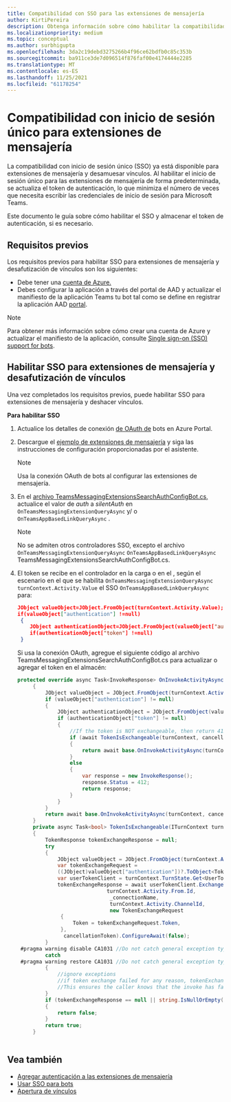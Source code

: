 ```yaml
---
title: Compatibilidad con SSO para las extensiones de mensajería
author: KirtiPereira
description: Obtenga información sobre cómo habilitar la compatibilidad con SSO para las extensiones de mensajería con ejemplos de código.
ms.localizationpriority: medium
ms.topic: conceptual
ms.author: surbhigupta
ms.openlocfilehash: 3da2c19debd3275266b4f96ce62bdfb0c85c353b
ms.sourcegitcommit: ba911ce3de7d096514f876faf00e4174444e2285
ms.translationtype: MT
ms.contentlocale: es-ES
ms.lasthandoff: 11/25/2021
ms.locfileid: "61178254"
---
```

# <a name="single-sign-on-support-for-messaging-extensions"></a>Compatibilidad con inicio de sesión único para extensiones de mensajería
 
La compatibilidad con inicio de sesión único (SSO) ya está disponible para extensiones de mensajería y desamuesar vínculos. Al habilitar el inicio de sesión único para las extensiones de mensajería de forma predeterminada, se actualiza el token de autenticación, lo que minimiza el número de veces que necesita escribir las credenciales de inicio de sesión para Microsoft Teams.

Este documento le guía sobre cómo habilitar el SSO y almacenar el token de autenticación, si es necesario.

## <a name="prerequisites"></a>Requisitos previos

Los requisitos previos para habilitar SSO para extensiones de mensajería y desafutización de vínculos son los siguientes:
* Debe tener una [cuenta de Azure.](https://azure.microsoft.com/free/)
* Debes configurar la aplicación a través del portal de AAD y actualizar el manifiesto de la aplicación Teams tu bot tal como se define en registrar la aplicación AAD [portal](../../bots/how-to/authentication/auth-aad-sso-bots.md#register-your-app-through-the-aad-portal).

> [!NOTE]
> Para obtener más información sobre cómo crear una cuenta de Azure y actualizar el manifiesto de la aplicación, consulte [Single sign-on (SSO) support for bots](../../bots/how-to/authentication/auth-aad-sso-bots.md).

## <a name="enable-sso-for-messaging-extensions-and-link-unfurling"></a>Habilitar SSO para extensiones de mensajería y desafutización de vínculos

Una vez completados los requisitos previos, puede habilitar SSO para extensiones de mensajería y deshacer vínculos.

**Para habilitar SSO**
1. Actualice los detalles de conexión [de OAuth de](../../bots/how-to/authentication/auth-aad-sso-bots.md#update-the-azure-portal-with-the-oauth-connection) bots en Azure Portal.
2. Descargue el [ejemplo de extensiones de mensajería](https://github.com/microsoft/BotBuilder-Samples/tree/main/samples/csharp_dotnetcore/52.teams-messaging-extensions-search-auth-config) y siga las instrucciones de configuración proporcionadas por el asistente.
   > [!NOTE]
   > Usa la conexión OAuth de bots al configurar las extensiones de mensajería.
3. En el [archivo TeamsMessagingExtensionsSearchAuthConfigBot.cs,](https://github.com/microsoft/BotBuilder-Samples/tree/main/samples/csharp_dotnetcore/52.teams-messaging-extensions-search-auth-config/Bots/TeamsMessagingExtensionsSearchAuthConfigBot.cs) actualice el valor de *auth* a *silentAuth* en `OnTeamsMessagingExtensionQueryAsync` y/ o `OnTeamsAppBasedLinkQueryAsync` .  

    > [!NOTE]
    > No se admiten otros controladores SSO, excepto el archivo `OnTeamsMessagingExtensionQueryAsync` `OnTeamsAppBasedLinkQueryAsync` TeamsMessagingExtensionsSearchAuthConfigBot.cs.
   
4. El token se recibe en el controlador en la carga o en el , según el escenario en el que se habilita `OnTeamsMessagingExtensionQueryAsync` `turnContext.Activity.Value` el SSO `OnTeamsAppBasedLinkQueryAsync` para:

    ```json
    JObject valueObject=JObject.FromObject(turnContext.Activity.Value);
    if(valueObject["authentication"] !=null)
     {
        JObject authenticationObject=JObject.FromObject(valueObject["authentication"]);
        if(authenticationObject["token"] !=null)
     }
    
     ```
  
    Si usa la conexión OAuth, agregue el siguiente código al archivo TeamsMessagingExtensionsSearchAuthConfigBot.cs para actualizar o agregar el token en el almacén:
    
   ```C#
   protected override async Task<InvokeResponse> OnInvokeActivityAsync(ITurnContext<IInvokeActivity> turnContext, CancellationToken cancellationToken)
        {
            JObject valueObject = JObject.FromObject(turnContext.Activity.Value);
            if (valueObject["authentication"] != null)
            {
                JObject authenticationObject = JObject.FromObject(valueObject["authentication"]);
                if (authenticationObject["token"] != null)
                {
                    //If the token is NOT exchangeable, then return 412 to require user consent
                    if (await TokenIsExchangeable(turnContext, cancellationToken))
                    {
                        return await base.OnInvokeActivityAsync(turnContext, cancellationToken).ConfigureAwait(false);
                    }
                    else
                    {
                        var response = new InvokeResponse();
                        response.Status = 412;
                        return response;
                    }
                }
            }
            return await base.OnInvokeActivityAsync(turnContext, cancellationToken).ConfigureAwait(false);
        }
        private async Task<bool> TokenIsExchangeable(ITurnContext turnContext, CancellationToken cancellationToken)
        {
            TokenResponse tokenExchangeResponse = null;
            try
            {
                JObject valueObject = JObject.FromObject(turnContext.Activity.Value);
                var tokenExchangeRequest =
                ((JObject)valueObject["authentication"])?.ToObject<TokenExchangeInvokeRequest>();
                var userTokenClient = turnContext.TurnState.Get<UserTokenClient>();
                tokenExchangeResponse = await userTokenClient.ExchangeTokenAsync(
                                turnContext.Activity.From.Id,
                                 _connectionName,
                                 turnContext.Activity.ChannelId,
                                 new TokenExchangeRequest
                 {
                     Token = tokenExchangeRequest.Token,
                 },
                  cancellationToken).ConfigureAwait(false);
            }
    #pragma warning disable CA1031 //Do not catch general exception types (ignoring, see comment below)
            catch
    #pragma warning restore CA1031 //Do not catch general exception types
            {
                //ignore exceptions
                //if token exchange failed for any reason, tokenExchangeResponse above remains null, and a failure invoke response is sent to the caller.
                //This ensures the caller knows that the invoke has failed.
            }
            if (tokenExchangeResponse == null || string.IsNullOrEmpty(tokenExchangeResponse.Token))
            {
                return false;
            }
            return true;
        }
    
    ```    

## <a name="see-also"></a>Vea también

* [Agregar autenticación a las extensiones de mensajería](add-authentication.md)
* [Usar SSO para bots](../../bots/how-to/authentication/auth-aad-sso-bots.md)
* [Apertura de vínculos](link-unfurling.md)
